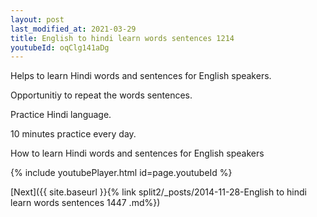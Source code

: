 ```yaml
---
layout: post
last_modified_at: 2021-03-29
title: English to hindi learn words sentences 1214 
youtubeId: oqClg141aDg
---
```

 
 
Helps to learn Hindi words and sentences for English speakers.

Opportunitiy to repeat the words sentences. 

Practice Hindi language. 
 
10 minutes practice every day. 
 
How to learn Hindi words and sentences for English speakers 
 
{% include youtubePlayer.html id=page.youtubeId %}
 
 
[Next]({{ site.baseurl }}{% link  split2/_posts/2014-11-28-English to hindi learn words sentences 1447 .md%})
 
